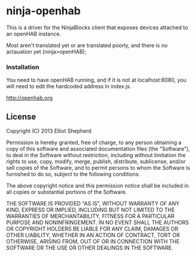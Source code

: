 ninja-openhab
======

This is a driver for the NinjaBlocks client that exposes devices attached to an openHAB instance.

Most aren't translated yet or are translated poorly, and there is no actauation yet (ninja>openHAB);

### Installation
You need to have openHAB running, and if it is not at localhost:8080, you will need to edit the hardcoded address in index.js.

http://openhab.org

## License

Copyright (C) 2013 Elliot Shepherd

Permission is hereby granted, free of charge, to any person obtaining a copy of this software and associated documentation files (the "Software"), to deal in the Software without restriction, including without limitation the rights to use, copy, modify, merge, publish, distribute, sublicense, and/or sell copies of the Software, and to permit persons to whom the Software is furnished to do so, subject to the following conditions:

The above copyright notice and this permission notice shall be included in all copies or substantial portions of the Software.

THE SOFTWARE IS PROVIDED "AS IS", WITHOUT WARRANTY OF ANY KIND, EXPRESS OR IMPLIED, INCLUDING BUT NOT LIMITED TO THE WARRANTIES OF MERCHANTABILITY, FITNESS FOR A PARTICULAR PURPOSE AND NONINFRINGEMENT. IN NO EVENT SHALL THE AUTHORS OR COPYRIGHT HOLDERS BE LIABLE FOR ANY CLAIM, DAMAGES OR OTHER LIABILITY, WHETHER IN AN ACTION OF CONTRACT, TORT OR OTHERWISE, ARISING FROM, OUT OF OR IN CONNECTION WITH THE SOFTWARE OR THE USE OR OTHER DEALINGS IN THE SOFTWARE.
